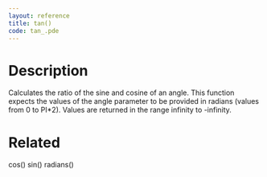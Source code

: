 ```yaml
---
layout: reference
title: tan()
code: tan_.pde
---
```


# Description

Calculates the ratio of the sine and cosine of an angle. This function expects the values of the angle parameter to be provided in radians (values from 0 to PI*2). Values are returned in the range infinity to -infinity.

# Related

cos()
sin()
radians()
